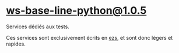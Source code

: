 # ws-base-line-python@1.0.5

Services dédiés aux tests.

Ces services sont exclusivement écrits en
[ezs](https://inist-cnrs.github.io/ezs/#/), et sont donc légers et rapides.
